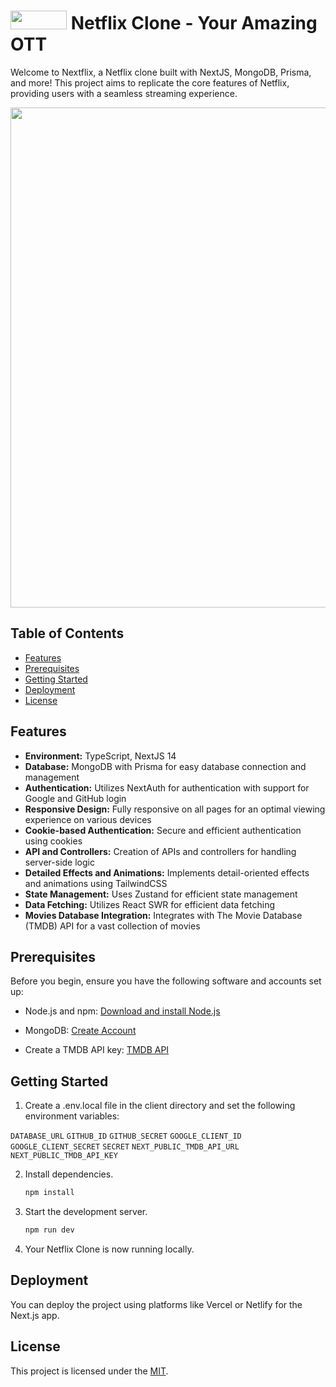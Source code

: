 # <img src="https://res.cloudinary.com/dnp36kqdc/image/upload/v1700767382/NextFlix/logo_pvnh62.png" width="90" height="30"> Netflix Clone - Your Amazing OTT

Welcome to Nextflix, a Netflix clone built with NextJS, MongoDB, Prisma, and more! This project aims to replicate the core features of Netflix, providing users with a seamless streaming experience.

<img src="https://res.cloudinary.com/dnp36kqdc/image/upload/v1700490888/CDN%20for%20portfolio/NextFlix_rbmftu.png" width="800">

## Table of Contents

- [Features](#features)
- [Prerequisites](#prerequisites)
- [Getting Started](#getting-started)
- [Deployment](#deployment)
- [License](#license)

## Features

- **Environment:** TypeScript, NextJS 14
- **Database:** MongoDB with Prisma for easy database connection and management
- **Authentication:** Utilizes NextAuth for authentication with support for Google and GitHub login
- **Responsive Design:** Fully responsive on all pages for an optimal viewing experience on various devices
- **Cookie-based Authentication:** Secure and efficient authentication using cookies
- **API and Controllers:** Creation of APIs and controllers for handling server-side logic
- **Detailed Effects and Animations:** Implements detail-oriented effects and animations using TailwindCSS
- **State Management:** Uses Zustand for efficient state management
- **Data Fetching:** Utilizes React SWR for efficient data fetching
- **Movies Database Integration:** Integrates with The Movie Database (TMDB) API for a vast collection of movies

## Prerequisites

Before you begin, ensure you have the following software and accounts set up:

- Node.js and npm: [Download and install Node.js](https://nodejs.org/)

- MongoDB: [Create Account](https://www.mongodb.com/cloud/atlas/register)

- Create a TMDB API key: [TMDB API](https://developer.themoviedb.org/reference/intro/getting-started)

## Getting Started

1. Create a .env.local file in the client directory and set the following environment variables:

`DATABASE_URL`
`GITHUB_ID`
`GITHUB_SECRET`
`GOOGLE_CLIENT_ID`
`GOOGLE_CLIENT_SECRET`
`SECRET`
`NEXT_PUBLIC_TMDB_API_URL`
`NEXT_PUBLIC_TMDB_API_KEY`

2. Install dependencies.
   ```bash
   npm install
   ```
3. Start the development server.
   ```bash
   npm run dev
   ```

4. Your Netflix Clone is now running locally.

## Deployment

You can deploy the project using platforms like Vercel or Netlify for the Next.js app.

## License

This project is licensed under the [MIT](https://github.com/rishabh1S/next-flix/blob/main/LICENSE).
